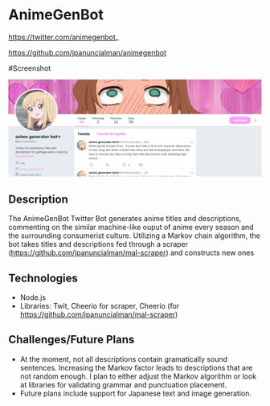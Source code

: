 # AnimeGenBot

https://twitter.com/animegenbot_

https://github.com/jpanuncialman/animegenbot

#Screenshot

![](/twitter.jpg)


## Description

The AnimeGenBot Twitter Bot generates anime titles and descriptions, commenting on the similar machine-like ouput of anime every season and the surrounding consumerist culture. Utilizing a Markov chain algorithm, the bot takes titles and descriptions fed through a scraper (https://github.com/jpanuncialman/mal-scraper) and constructs new ones


## Technologies

- Node.js
- Libraries: Twit, Cheerio for scraper, Cheerio (for https://github.com/jpanuncialman/mal-scraper)


## Challenges/Future Plans
- At the moment, not all descriptions contain gramatically sound sentences. Increasing the Markov factor leads to descriptions that are not random enough. I plan to either adjust the Markov algorithm or look at libraries for validating grammar and punctuation placement.
- Future plans include support for Japanese text and image generation.





